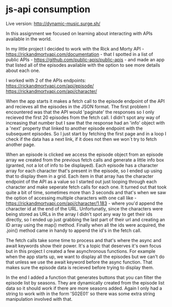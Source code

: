 # js-api consumption

Live version: http://dynamic-music.surge.sh/

In this assignment we focused on learning about interacting with APIs available in the world.

In my little project I decided to work with the Rick and Morty API - https://rickandmortyapi.com/documentation - that I spotted in a list of public APIs - https://github.com/public-apis/public-apis - and made an app that listed all of the episodes available with the option to see more details about each one.

I worked with 2 of the APIs endpoints:
https://rickandmortyapi.com/api/episode/
https://rickandmortyapi.com/api/character/

When the app starts it makes a fetch call to the episode endpoint of the API and recieves all the episodes in the JSON format. The first problem I encountered was that the API would 'paginate' the responses so I only recieved the first 20 episodes from the fetch call. I didn't spot any way of increasing that number but I saw that the response had an 'info' object with a 'next' property that linked to another episode endpoint with the subsequent episodes. So I just start by fetching the first page and in a loop I check if the data has a next link, if it does not then we won´t try to fetch another page.

When an episode is clicked we access the episode object from an episode array we created from the previous fetch calls and generate a little info box (granted, not a lot of info to be displayed). Each episode has a character array for each character that's present in the episode, so I ended up using that to display them in a grid. Each item in that array has the character endpoint of the API as a value so I started out just looping through each character and make seperate fetch calls for each one. It turned out that took quite a bit of time, sometimes more than 3 seconds and that's when we saw the option of accessing multiple characters with one call like - https://rickandmortyapi.com/api/character/1,183 - where you'd append the character id at the end of the URL. Unfortunatly, since the characters were being stored as URLs in the array I didn't spot any way to get their ids directly, so I ended up just grabbing the last part of their url and creating an ID array using the map() method. Finally when all the ids were acquired, the .join() method came in handy to append the id's in the fetch call.

The fetch calls take some time to process and that's where the async and await keywords show their power. It's a topic that deserves it's own focus but in this project I created a few asynchronous functions. For example when the app starts up, we want to display all the episodes but we can't do that unless we use the await keyword before the async function. That makes sure the episode data is recieved before trying to display them.

In the end I added a function that generates buttons that you can filter the episode list by seasons. They are dynamically created from the episode list data so it should work if there are more seasons added. Again I only had a string to work with in the form 'S02E01' so there was some extra string manipulation involved with that.